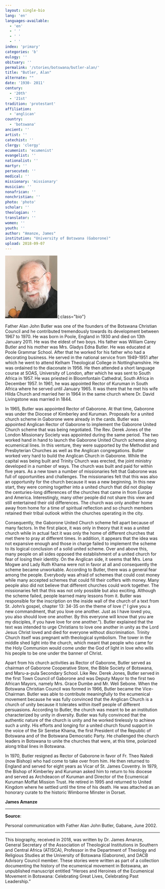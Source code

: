 ```yaml
---
layout: single-bio
lang: 'en'
languages-available:
  - 'en'
  - ' '
  - ' '
  - ' '
index: 'primary'
categories: 'b'
eulogy: ''
obituary: ''
permalink: '/stories/botswana/butler-alan/'
title: "Butler, Alan"
alternate: ""
date: '1930- 2011'
century:
  - '20th'
  - '21st'                     
tradition: 'protestant'                       
affiliation:
  - 'anglican'
country:
  - 'botswana'
ancient: ''
artist: ''
catechist: ''
clergy: 'clergy'
ecumenist: 'ecumenist'
evangelist: ''
nationalist: ''
martyr: ''
persecuted: ''
medical: ''
missionary: 'missionary'
musician: ''
nonafrican: ''
nonchristian: ''
photo: 'photo'
scholar: ''
theologian: ''
translator: ''
women: ''
youth: ''
author: "Amanze, James"
institution: "University of Botswana (Gaborone)"
upload: 2018-09-07
---
```


![Butler, Alan](/images/bio-pics/botswana/butler-alan/butler-alan.jpg){:class="bio"}


Father Alan John Butler was one of the founders of the Botswana Christian Council and he contributed tremendously towards its development between 1967 to 1970. He was born in Poole, England in 1930 and died on 13th January 2011. He was the eldest of two boys. His father was William Carey Butler and his mother was Mrs. Gladys Edna Butler. He was educated at Poole Grammar School. After that he worked for his father who had a decorating business. He served in the national service from 1949-1951 after which he went to attend Kelham Theological College in Nottinghamshire. He was ordained to the diaconate in 1956. He then attended a short language course at SOAS, University of London, after which he was sent to South Africa in 1957. He was priested in Bloomfontain Cathedral, South Africa in December 1957. In 1961, he was appointed Rector of Kuruman in South Africa where he served until January 1965. It was there that he met his wife Hilda Church and married her in 1964 in the same church where Dr. David Livingstone was married in 1844.

In 1965, Butler was appointed Rector of Gaborone. At that time, Gaborone was under the Diocese of Kimberley and Kuruman. Proposals for a united church scheme in Gaborone were already in the cards. Butler was appointed Anglican Rector of Gaborone to implement the Gaborone United Church scheme that was being negotiated. The Rev. Derek Jones of the London Missionary Society was appointed during the same period. The two worked hand in hand to launch the Gaborone United Church scheme along ecumenical lines. In this venture, they were supported by the Methodist and Presbyterian Churches as well as the Anglican congregations. Butler worked very hard to build the Anglican Church in Gaborone. While the capital was being built and Trinity Church was erected, the joint ministry developed in a number of ways. The church was built and paid for within five years. As a new town a number of missionaries felt that Gaborone was full of opportunities and challenges. The missionaries felt that this was also an opportunity for the church because it was a new beginning. In this new start, they were coming together into a united church that did not display the centuries-long differences of the churches that came in from Europe and America. Interestingly, many other people did not share this view and still entertained their old differences. The church was only another home away from home for a time of spiritual reflection and so church members retained their tribal outlook within the churches operating in the city.

Consequently, the Gaborone United Church scheme fell apart because of many factors. In the first place, it was only in theory that it was a united church while in actual fact it was only the home of different churches that met there to pray at different times. In addition, it appears that the idea was not expansive enough and those in charge failed to implement the scheme to its logical conclusion of a solid united scheme. Over and above this, many people on all sides opposed the establishment of a united church for fear of losing their identity. On the Anglican side, it seems that Mrs. Lena Mogwe and Lady Ruth Khama were not in favor at all and consequently the scheme became unworkable. According to Butler, there was a general fear among the people. Everybody was afraid of schemes that could cost money while many accepted schemes that could fill their coffers with money. Many people also did not believe that different churches could work together. The missionaries felt that this was not only possible but also exciting. Although the scheme failed, people learned many lessons from it. Butler was responsible for the inscription on the inside wall of the church of a text from St. John’s gospel, chapter 13: 34-35 on the theme of love (“ I give you a new commandment, that you love one another. Just as I have loved you, you also should love one another. By this everyone will know that you are my disciples, if you have love for one another.”). Butler explained that the text was intended to urge Christians to love one another in unity as the Lord Jesus Christ loved and died for everyone without discrimination. Trinity Church itself was pregnant with theological symbolism. The tower in the middle shed light into the church, which meant that people who came for the Holy Communion would come under the God of light in love who wills his people to be one under the banner of Christ.

Apart from his church activities as Rector of Gaborone, Butler served as chairman of Gaborone Cooperative Store, the Bible Society of Botswana, and Maru-a-pula Secondary School. Like Rev. Derek Jones, Butler served in the first Town Council of Gaborone and was Deputy Mayor to the first two African Mayors, namely Mrs. Grace Dumbe and Mr. Weli Sebone. When the Botswana Christian Council was formed in 1966, Butler became the Vice-Chairman. Butler was able to contribute meaningfully to the ecumenical movement because he was fully convinced that the Anglican Church is a church of unity because it tolerates within itself people of different persuasions. According to Butler, the church was meant to be an institution characterized by unity in diversity. Butler was fully convinced that the authentic nature of the church is unity and he worked tirelessly to achieve such a unity. His efforts and longing for a united church found support in the voice of the Sir Seretse Khama, the first President of the Republic of Botswana and of the Botswana Democratic Party. He challenged the church leaders in Botswana to unite the churches that were, at this time, polarized along tribal lines in Botswana.

In 1970, Butler resigned as Rector of Gaborone in favor of Fr. Theo Naledi (now Bishop) who had come to take over from him. He then returned to England and served for eight years as Vicar of St. James Coventry. In 1979, the Bishop of Kimberley and Kuruman asked him to return to his diocese and served as Archdeacon of Kuruman and Director of the Ecumenical Kuruman Moffat Mission Trust. He retired in 1995 and returned to United Kingdom where he settled until the time of his death. He was attached as an honorary curate to the historic Wimborne Minster in Dorset.

**James Amanze**

---

**Source**:

Personal communication with Father Alan John Butler, Gabane, June 2002.

---

This biography, received in 2018, was written by Dr. James Amanze, General Secretary of the Association of Theological Institutions in Southern and Central Africa (ATISCA), Professor in the Department of Theology and Religious Studies at the University of Botswana (Gaborone), and DACB Advisory Council member. These stories were written as part of a collection documenting the history of the ecumenical movement in Botswana, an unpublished manuscript entitled "Heroes and Heroines of the Ecumenical Movement in Botswana: Celebrating Great Lives, Celebrating Past Leadership.”
